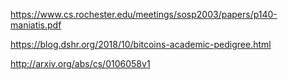 https://www.cs.rochester.edu/meetings/sosp2003/papers/p140-maniatis.pdf

https://blog.dshr.org/2018/10/bitcoins-academic-pedigree.html

http://arxiv.org/abs/cs/0106058v1

